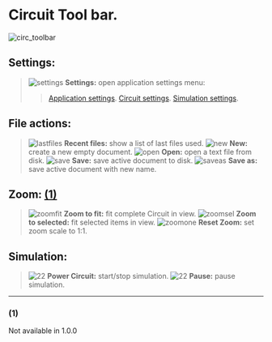 # Circuit Tool bar.
 
![circ_toolbar](circ_toolbar.png)
<br>

## Settings:
>  ![settings](settings.svg) **Settings:** open application settings menu:
> > [Application settings](Settings#Application%20settings).
> > [Circuit settings](Settings#Circuit%20settings).
> > [Simulation settings](Settings#Simulation%20settings).

## File actions:
 >  ![lastfiles](lastfiles.svg) **Recent files:** show a list of last files used.
 >  ![new](new.svg) **New:** create a new empty document.
 >  ![open](open.svg) **Open:** open a text file from disk.
 >  ![save](save.svg) **Save:** save active document to disk.
 >  ![saveas](saveas.svg) **Save as:** save active document with new name.

## Zoom: [(1)](#(1))
 >  ![zoomfit](zoomfit.svg) **Zoom to fit:** fit complete Circuit in view.
 >  ![zoomsel](zoomsel.svg) **Zoom to selected:** fit selected items in view.
 >  ![zoomone](zoomone.svg) **Reset Zoom:** set zoom scale to 1:1.

## Simulation:
 >  ![ 22](poweroff.png%20) **Power Circuit:** start/stop simulation.
 >  ![ 22](pausesim.png%20) **Pause:** pause simulation.


---

### (1)
Not available in 1.0.0

